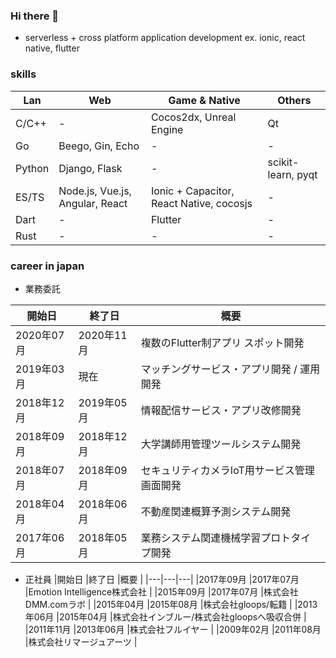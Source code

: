 ### Hi there 👋
- serverless + cross platform application development
ex. ionic, react native, flutter


### skills
|Lan  |Web  |Game & Native  |Others |
|---|---|---|---|
|C/C++|-|Cocos2dx, Unreal Engine|Qt|
|Go|Beego, Gin, Echo|-|-|
|Python|Django, Flask|-|scikit-learn, pyqt|
|ES/TS|Node.js, Vue.js, Angular, React|Ionic + Capacitor, React Native, cocosjs|-|
|Dart|-|Flutter|-|
|Rust|-|-|-|


### career in japan 
- 業務委託

|開始日  |終了日  |概要  |
|---|---|---|
|2020年07月  |2020年11月  |複数のFlutter制アプリ スポット開発  |
|2019年03月  |現在        |マッチングサービス・アプリ開発 / 運用開発  |
|2018年12月  |2019年05月  |情報配信サービス・アプリ改修開発  |
|2018年09月  |2018年12月  |大学講師用管理ツールシステム開発  |
|2018年07月  |2018年09月  |セキュリティカメラIoT用サービス管理画面開発  |
|2018年04月  |2018年06月  |不動産関連概算予測システム開発  |
|2017年06月  |2018年05月  |業務システム関連機械学習プロトタイプ開発  |

- 正社員
|開始日  |終了日  |概要  |
|---|---|---|
|2017年09月  |2017年07月  |Emotion Intelligence株式会社  |
|2015年09月  |2017年07月  |株式会社DMM.comラボ |
|2015年04月  |2015年08月  |株式会社gloops/転籍  |
|2013年06月  |2015年04月  |株式会社インブルー/株式会社gloopsへ吸収合併 |
|2011年11月  |2013年06月  |株式会社フルイヤー  |
|2009年02月  |2011年08月  |株式会社リマージュアーツ  |




<!--
**kubocker/kubocker** is a ✨ _special_ ✨ repository because its `README.md` (this file) appears on your GitHub profile.

Here are some ideas to get you started:

- 🔭 I’m currently working on ...
- 🌱 I’m currently learning ...
- 👯 I’m looking to collaborate on ...
- 🤔 I’m looking for help with ...
- 💬 Ask me about ...
- 📫 How to reach me: ...
- 😄 Pronouns: ...
- ⚡ Fun fact: ...
-->
